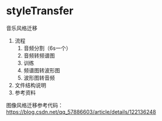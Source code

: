 # styleTransfer
 音乐风格迁移

1. 流程
   1. 音频分割（6s一个）
   2. 音频转频谱图
   3. 训练
   4. 频谱图转波形图
   5. 波形图转音频
2. 文件结构说明
3. 参考资料 

图像风格迁移参考代码：
    https://blog.csdn.net/qq_57886603/article/details/122136248
